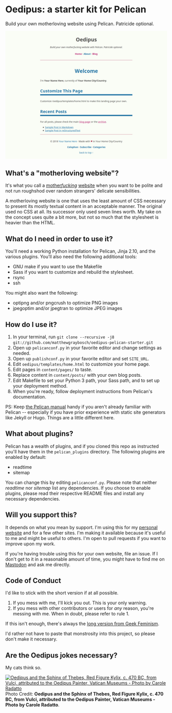 # Oedipus: a starter kit for Pelican

Build your own motherloving website using Pelican. Patricide optional.

![Screenshot of OEDIPUS](content/images/default-screenshot.png)

## What's a "motherloving website"?

It's what you call a [mother*fucking*](http://motherfuckingwebsite.com)
[website](http://bettermotherfuckingwebsite.com) when you want to be
polite and not run roughshod over random strangers' delicate
sensibilities.

A motherloving website is one that uses the least amount of CSS necessary
to present its mostly textual content in an acceptable manner. The
original used no CSS at all. Its successor only used seven lines worth. My
take on the concept uses quite a bit more, but not so much that the
stylesheet is heavier than the HTML.

## What do I need in order to use it?

You'll need a working Python installation for Pelican, Jinja 2.10, and the
various plugins. You'll also need the following additional tools:

* GNU make if you want to use the Makefile
* Sass if you want to customize and rebuild the stylesheet.
* rsync
* ssh

You might also want the following:

* optipng and/or pngcrush to optimize PNG images
* jpegoptim and/or jpegtran to optimize JPEG images

## How do I use it?

1. In your terminal, run ```git clone --recursive -j8 git://github.com/matthewgraybosch/oedipus-pelican-starter.git```
2. Open up ```pelicanconf.py``` in your favorite editor and change settings as needed.
3. Open up ```publishconf.py``` in your favorite editor and set ```SITE_URL```.
4. Edit ```oedipus/templates/home.html``` to customize your home page.
5. Edit pages in ```content/pages/``` to taste.
6. Replace content in ```content/posts/``` with your own blog posts.
7. Edit Makefile to set your Python 3 path, your Sass path, and to set up your deployment method.
8. When you're ready, follow deployment instructions from Pelican's documentation.

PS: Keep [the Pelican manual](http://docs.getpelican.com/en/stable/) handy if you aren't already familiar with Pelican -- especially if you have prior experience with static site generators like Jekyll or Hugo. Things are a little different here.

## What about plugins?

Pelican has a wealth of plugins, and if you cloned this repo as instructed you'll have them in the ```pelican_plugins``` directory. The following plugins are enabled by default:

* readtime
* sitemap

You can change this by editing ```pelicanconf.py```. Please note that neither 
*readtime* nor *sitemap* list any dependencies. If you choose to enable plugins, 
please read their respective README files and install any necessary dependencies.

## Will you support this?

It depends on what you mean by support. I'm using this for my [personal
website](https://www.matthewgraybosch.com) and for a few other sites. I'm
making it available because it's useful to me and might be useful to
others. I'm open to pull requests if you want to improve upon my work.

If you're having trouble using this for your own website, file an issue. 
If I don't get to it in a reasonable amount of time, you might have to find 
me on [Mastodon](https://octodon.social/@starbreaker) and ask me directly.

## Code of Conduct

I'd like to stick with the short version if at all possible.

1. If you mess with me, I'll kick you out. This is your only warning.
2. If you mess with other contributors or users for *any* reason, you're
   messing with me. When in doubt, please refer to rule 1.

If this isn't enough, there's always the [long version from Geek
Feminism](https://geekfeminism.org/about/code-of-conduct/). 

I'd rather not have to paste that monstrosity into this project, so please
don't make it necessary.

## Are the Oedipus jokes necessary?

My cats think so.

[![Oedipus and the Sphinx of Thebes, Red Figure Kylix, c. 470 BC, from
Vulci, attributed to the Oedipus Painter, Vatican Museums - Photo by
Carole
Radatto](./content/images/carole-radatto-oedipus-and-sphinx.jpg)](https://www.flickr.com/photos/carolemage/9665213064)
Photo Credit: **Oedipus and the Sphinx of Thebes, Red Figure Kylix, c. 470
BC, from Vulci, attributed to the Oedipus Painter, Vatican Museums - Photo
by Carole Radatto**.
